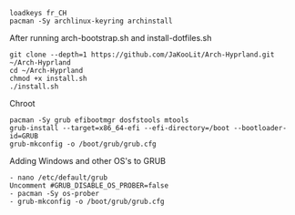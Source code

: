 ```
loadkeys fr_CH
pacman -Sy archlinux-keyring archinstall
```

After running arch-bootstrap.sh and install-dotfiles.sh
```
git clone --depth=1 https://github.com/JaKooLit/Arch-Hyprland.git ~/Arch-Hyprland
cd ~/Arch-Hyprland
chmod +x install.sh
./install.sh
```


Chroot 
```
pacman -Sy grub efibootmgr dosfstools mtools
grub-install --target=x86_64-efi --efi-directory=/boot --bootloader-id=GRUB
grub-mkconfig -o /boot/grub/grub.cfg
```

Adding Windows and other OS's to GRUB
```
- nano /etc/default/grub
Uncomment #GRUB_DISABLE_OS_PROBER=false
- pacman -Sy os-prober
- grub-mkconfig -o /boot/grub/grub.cfg
```
